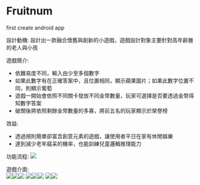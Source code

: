 # Fruitnum
first create android app

設計動機:
設計出一款融合懷舊與創新的小遊戲，遊戲設計對象主要針對高年齡層的老人與小孩

遊戲簡介:
* 依難易度不同，輸入由少至多個數字<br>
* 如果此數字有在正確答案中，且位置相同，顯示蘋果圖片；如果此數字位置不同，則顯示葡萄<br>
* 遊戲一開始會依照不同關卡發放不同金幣數量，玩家可選擇是否要透過金幣得知數字答案<br>
* 破關後將依照剩餘金幣數量的多寡，將前五名的玩家顯示於榮譽榜<br>

效益:
* 透過規則簡單卻富含創意元素的遊戲，讓使用者平日在家有休閒娛樂<br>
* 達到減少老年癡呆的機率，也能訓練兒童邏輯推理能力<br>

功能流程:
![](https://github.com/ViviYiWen/Fruitnum/blob/master/app/src/main/res/drawable/functionProcess.PNG)

遊戲介面:<br>
![](https://github.com/ViviYiWen/Fruitnum/blob/master/app/src/main/res/drawable/startUI.PNG)![](https://github.com/ViviYiWen/Fruitnum/blob/master/app/src/main/res/drawable/introduce.PNG)![](https://github.com/ViviYiWen/Fruitnum/blob/master/app/src/main/res/drawable/choose.PNG)
![](https://github.com/ViviYiWen/Fruitnum/blob/master/app/src/main/res/drawable/easyUI.PNG)![](https://github.com/ViviYiWen/Fruitnum/blob/master/app/src/main/res/drawable/normalUI.PNG)![](https://github.com/ViviYiWen/Fruitnum/blob/master/app/src/main/res/drawable/hardUI.PNG)
![](https://github.com/ViviYiWen/Fruitnum/blob/master/app/src/main/res/drawable/congratulation.PNG)![](https://github.com/ViviYiWen/Fruitnum/blob/master/app/src/main/res/drawable/rankUI.PNG)
